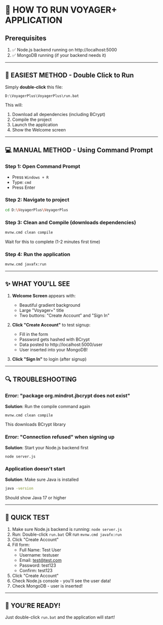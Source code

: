 # 🚀 HOW TO RUN VOYAGER+ APPLICATION

## Prerequisites
1. ✅ Node.js backend running on http://localhost:5000
2. ✅ MongoDB running (if your backend needs it)

---

## 🎯 EASIEST METHOD - Double Click to Run

Simply **double-click** this file:
```
D:\VoyagerPlus\VoyagerPlus\run.bat
```

This will:
1. Download all dependencies (including BCrypt)
2. Compile the project
3. Launch the application
4. Show the Welcome screen

---

## 💻 MANUAL METHOD - Using Command Prompt

### Step 1: Open Command Prompt
- Press `Windows + R`
- Type: `cmd`
- Press Enter

### Step 2: Navigate to project
```bash
cd D:\VoyagerPlus\VoyagerPlus
```

### Step 3: Clean and Compile (downloads dependencies)
```bash
mvnw.cmd clean compile
```
Wait for this to complete (1-2 minutes first time)

### Step 4: Run the application
```bash
mvnw.cmd javafx:run
```

---

## ✨ WHAT YOU'LL SEE

1. **Welcome Screen** appears with:
   - Beautiful gradient background
   - Large "Voyager+" title
   - Two buttons: "Create Account" and "Sign In"

2. **Click "Create Account"** to test signup:
   - Fill in the form
   - Password gets hashed with BCrypt
   - Data posted to http://localhost:5000/user
   - User inserted into your MongoDB!

3. **Click "Sign In"** to login (after signup)

---

## 🔍 TROUBLESHOOTING

### Error: "package org.mindrot.jbcrypt does not exist"
**Solution**: Run the compile command again
```bash
mvnw.cmd clean compile
```
This downloads BCrypt library

### Error: "Connection refused" when signing up
**Solution**: Start your Node.js backend first
```bash
node server.js
```

### Application doesn't start
**Solution**: Make sure Java is installed
```bash
java -version
```
Should show Java 17 or higher

---

## 📝 QUICK TEST

1. Make sure Node.js backend is running: `node server.js`
2. Run: Double-click `run.bat` OR run `mvnw.cmd javafx:run`
3. Click "Create Account"
4. Fill form:
   - Full Name: Test User
   - Username: testuser
   - Email: test@test.com
   - Password: test123
   - Confirm: test123
5. Click "Create Account"
6. Check Node.js console - you'll see the user data!
7. Check MongoDB - user is inserted!

---

## 🎉 YOU'RE READY!

Just double-click `run.bat` and the application will start!

